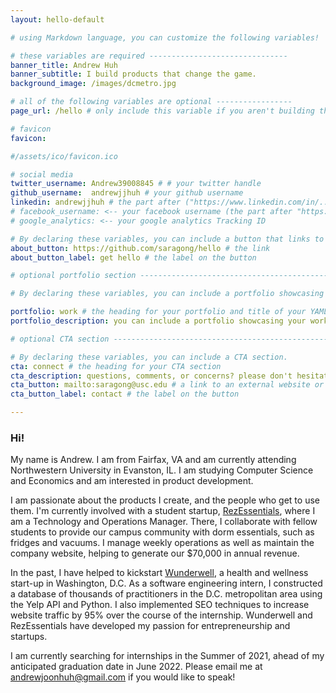```yaml
---
layout: hello-default

# using Markdown language, you can customize the following variables!

# these variables are required -------------------------------
banner_title: Andrew Huh
banner_subtitle: I build products that change the game.
background_image: /images/dcmetro.jpg

# all of the following variables are optional -----------------
page_url: /hello # only include this variable if you aren't building the page to your primary domain 

# favicon
favicon: 

#/assets/ico/favicon.ico

# social media
twitter_username: Andrew39008845 # # your twitter handle
github_username:  andrewjjhuh # your github username
linkedin: andrewjjhuh # the part after ("https://www.linkedin.com/in/...")
# facebook_username: <-- your facebook username (the part after "https://www.facebook.com/...")
# google_analytics: <-- your google analytics Tracking ID

# By declaring these variables, you can include a button that links to an external website or to media.
about_button: https://github.com/saragong/hello # the link
about_button_label: get hello # the label on the button

# optional portfolio section ------------------------------------------

# By declaring these variables, you can include a portfolio showcasing your work and organize your portfolio's items into a custom layout, all without adding any CSS. In addition, you must 1) create an HTML file in the_includes folder for each project with the text you'd like to display, and 2) create a YAML file in the _data folder describing the order in which each project should be shown and categorized. See `/includes/example.html` and `/_data/work.yml` for examples.

portfolio: work # the heading for your portfolio and title of your YAML file
portfolio_description: you can include a portfolio showcasing your work and organize your portfolio's items into a custom layout, all without adding any CSS. # a description to be desplayed below the heading and above the content

# optional CTA section --------------------------------------------------

# By declaring these variables, you can include a CTA section.
cta: connect # the heading for your CTA section
cta_description: questions, comments, or concerns? please don't hesitate to reach out. # a description to be desplayed below the heading and above the content
cta_button: mailto:saragong@usc.edu # a link to an external website or to media
cta_button_label: contact # the label on the button

---			
```

[//]: # (write a bit about yourself here)
### **Hi!**  

My name is Andrew. I am from Fairfax, VA and am currently attending Northwestern University in Evanston, IL. I am studying Computer Science and Economics and am interested in product development.
  
I am passionate about the products I create, and the people who get to use them. I'm currently involved with a student startup, [RezEssentials](https://rezessentials.com/), where I am a Technology and Operations Manager. There, I collaborate with fellow students to provide our campus community with dorm essentials, such as fridges and vacuums. I manage weekly operations as well as maintain the company website, helping to generate our $70,000 in annual revenue.
  
In the past, I have helped to kickstart [Wunderwell](https://www.wunderwell.com/), a health and wellness start-up in Washington, D.C. As a software engineering intern, I constructed a database of thousands of practitioners in the D.C. metropolitan area using the Yelp API and Python. I also implemented SEO techniques to increase website traffic by 95% over the course of the internship. Wunderwell and RezEssentials have developed my passion for entrepreneurship and startups. 

I am currently searching for internships in the Summer of 2021, ahead of my anticipated graduation date in June 2022. Please email me at andrewjoonhuh@gmail.com if you would like to speak!